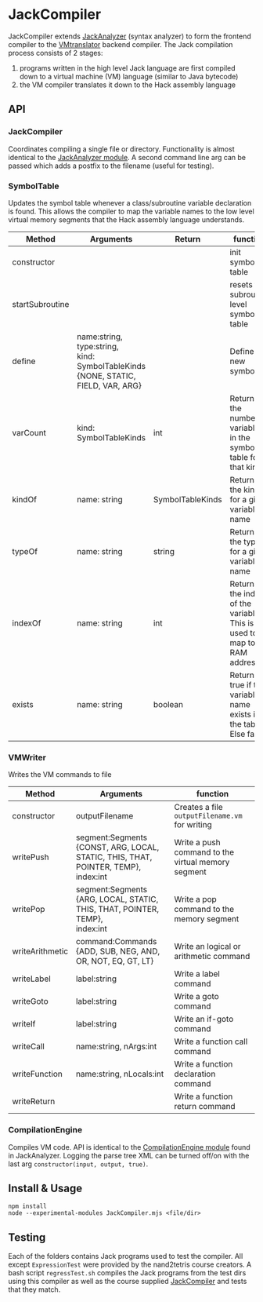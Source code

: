 # JackCompiler

JackCompiler extends [JackAnalyzer](https://github.com/timiscoding/JackAnalyzer) (syntax analyzer) to form the frontend compiler to the [VMtranslator](https://github.com/timiscoding/vmtranslator) backend compiler. The Jack compilation process consists of 2 stages:

1. programs written in the high level Jack language are first compiled down to a virtual machine (VM) language (similar to Java bytecode)
1. the VM compiler translates it down to the Hack assembly language

## API

### JackCompiler
Coordinates compiling a single file or directory. Functionality is almost identical to the [JackAnalyzer module](https://github.com/timiscoding/JackAnalyzer). A second command line arg can be passed which adds a postfix to the filename (useful for testing).

### SymbolTable
Updates the symbol table whenever a class/subroutine variable declaration is found. This allows the compiler to map the variable names to the low level virtual memory segments that the Hack assembly language understands.

|Method|Arguments|Return|function|
|---|---|---|---|
|constructor|||init symbol table|
|startSubroutine|||resets the subroutine level symbol table|
|define|name:string, <br>type:string, <br>kind: SymbolTableKinds {NONE, STATIC, FIELD, VAR, ARG}||Define a new symbol|
|varCount|kind: SymbolTableKinds|int|Returns the number of variables in the symbol table for that kind|
|kindOf|name: string|SymbolTableKinds|Returns the kind for a given variable name|
|typeOf|name: string|string|Returns the type for a given variable name|
|indexOf|name: string|int|Returns the index of the variable. This is used to map to a RAM address|
|exists|name: string|boolean|Returns true if the variable name exists in the table. Else false|

### VMWriter
Writes the VM commands to file

|Method|Arguments|function|
|---|---|---|
|constructor|outputFilename|Creates a file `outputFilename.vm` for writing|
|writePush|segment:Segments <br>{CONST, ARG, LOCAL, STATIC, THIS, THAT, POINTER, TEMP},<br>index:int|Write a push command to the virtual memory segment|
|writePop|segment:Segments <br>{ARG, LOCAL, STATIC, THIS, THAT, POINTER, TEMP},<br>index:int|Write a pop command to the memory segment|
|writeArithmetic|command:Commands<br>{ADD, SUB, NEG, AND, OR, NOT, EQ, GT, LT}|Write an logical or arithmetic command|
|writeLabel|label:string|Write a label command|
|writeGoto|label:string|Write a goto command|
|writeIf|label:string|Write an if-goto command|
|writeCall|name:string, nArgs:int|Write a function call command|
|writeFunction|name:string, nLocals:int|Write a function declaration command|
|writeReturn||Write a function return command|

### CompilationEngine
Compiles VM code. API is identical to the [CompilationEngine module](https://github.com/timiscoding/JackAnalyzer) found in JackAnalyzer. Logging the parse tree XML can be turned off/on with the last arg `constructor(input, output, true)`.

## Install & Usage
```
npm install
node --experimental-modules JackCompiler.mjs <file/dir>
```

## Testing
Each of the folders contains Jack programs used to test the compiler. All except `ExpressionTest` were provided by the nand2tetris course creators. A bash script `regressTest.sh` compiles the Jack programs from the test dirs using this compiler as well as the course supplied [JackCompiler](http://nand2tetris.org/software.php) and tests that they match.
